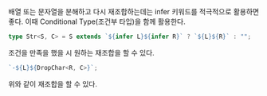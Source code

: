 배열 또는 문자열을 분해하고 다시 재조합하는데는 infer 키워드를 적극적으로 활용하면 좋다.
이때 Conditional Type(조건부 타입)을 함께 활용한다.

```typescript
type Str<S, C> = S extends `${infer L}${infer R}` ? `${L}${R}` : "";
```

조건을 만족을 했을 시 원하는 재조합을 할 수 있다.

```typescript
`-${L}${DropChar<R, C>}`;
```

위와 같이 재조합을 할 수 있다.

